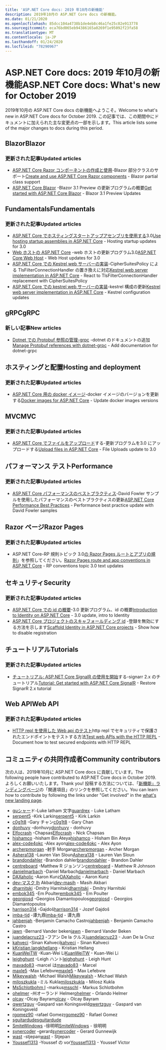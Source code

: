```yaml
---
title: 'ASP.NET Core docs: 2019 年10月の新機能'
description: 2019年10月の ASP.NET Core docs の新機能。
ms.date: 01/21/2020
ms.openlocfilehash: 85dcc104a4738b1de4eb8c46a1fe25c02e913778
ms.sourcegitcommit: eca76bd065eb94386165a0269f1e95092f23fa58
ms.translationtype: MT
ms.contentlocale: ja-JP
ms.lasthandoff: 01/24/2020
ms.locfileid: "78290967"
---
```

# <a name="aspnet-core-docs-whats-new-for-october-2019"></a><span data-ttu-id="fbaa4-103">ASP.NET Core docs: 2019 年10月の新機能</span><span class="sxs-lookup"><span data-stu-id="fbaa4-103">ASP.NET Core docs: What's new for October 2019</span></span>

<span data-ttu-id="fbaa4-104">2019年10月の ASP.NET Core docs の新機能へようこそ。</span><span class="sxs-lookup"><span data-stu-id="fbaa4-104">Welcome to what's new in ASP.NET Core docs for October 2019.</span></span> <span data-ttu-id="fbaa4-105">この記事では、この期間中にドキュメントに加えられた主な変更点の一部を示します。</span><span class="sxs-lookup"><span data-stu-id="fbaa4-105">This article lists some of the major changes to docs during this period.</span></span>

## <a name="blazor"></a><span data-ttu-id="fbaa4-106">Blazor</span><span class="sxs-lookup"><span data-stu-id="fbaa4-106">Blazor</span></span>

### <a name="updated-articles"></a><span data-ttu-id="fbaa4-107">更新された記事</span><span class="sxs-lookup"><span data-stu-id="fbaa4-107">Updated articles</span></span>

- <span data-ttu-id="fbaa4-108">[ASP.NET Core Razor コンポーネントの作成と使用](../blazor/components.md)-Blazor 部分クラスのサポート</span><span class="sxs-lookup"><span data-stu-id="fbaa4-108">[Create and use ASP.NET Core Razor components](../blazor/components.md) - Blazor partial class support</span></span>
- <span data-ttu-id="fbaa4-109">[ASP.NET Core Blazor](../blazor/get-started.md) -Blazor 3.1 Preview の更新プログラムの概要</span><span class="sxs-lookup"><span data-stu-id="fbaa4-109">[Get started with ASP.NET Core Blazor](../blazor/get-started.md) - Blazor 3.1 Preview Updates</span></span>

## <a name="fundamentals"></a><span data-ttu-id="fbaa4-110">Fundamentals</span><span class="sxs-lookup"><span data-stu-id="fbaa4-110">Fundamentals</span></span>

### <a name="updated-articles"></a><span data-ttu-id="fbaa4-111">更新された記事</span><span class="sxs-lookup"><span data-stu-id="fbaa4-111">Updated articles</span></span>

- <span data-ttu-id="fbaa4-112">[ASP.NET Core でホスティングスタートアップアセンブリを使用する](../fundamentals/host/platform-specific-configuration.md)3.0</span><span class="sxs-lookup"><span data-stu-id="fbaa4-112">[Use hosting startup assemblies in ASP.NET Core](../fundamentals/host/platform-specific-configuration.md) - Hosting startup updates for 3.0</span></span>
- <span data-ttu-id="fbaa4-113">[Web ホストの ASP.NET Core](../fundamentals/host/web-host.md) -web ホストの更新プログラム3.0</span><span class="sxs-lookup"><span data-stu-id="fbaa4-113">[ASP.NET Core Web Host](../fundamentals/host/web-host.md) - Web Host updates for 3.0</span></span>
- <span data-ttu-id="fbaa4-114">[ASP.NET Core での Kestrel web サーバーの実装](../fundamentals/servers/kestrel.md)-CipherSuitesPolicy による TlsFilterConnectionHandler の置き換えに対応</span><span class="sxs-lookup"><span data-stu-id="fbaa4-114">[Kestrel web server implementation in ASP.NET Core](../fundamentals/servers/kestrel.md) - React to TlsFilterConnectionHandler replacement with CipherSuitesPolicy</span></span>
- <span data-ttu-id="fbaa4-115">[ASP.NET Core での kestrel web サーバーの実装](../fundamentals/servers/kestrel.md)-kestrel 構成の更新</span><span class="sxs-lookup"><span data-stu-id="fbaa4-115">[Kestrel web server implementation in ASP.NET Core](../fundamentals/servers/kestrel.md) - Kestrel configuration updates</span></span>

## <a name="grpc"></a><span data-ttu-id="fbaa4-116">gRPC</span><span class="sxs-lookup"><span data-stu-id="fbaa4-116">gRPC</span></span>

### <a name="new-articles"></a><span data-ttu-id="fbaa4-117">新しい記事</span><span class="sxs-lookup"><span data-stu-id="fbaa4-117">New articles</span></span>

- <span data-ttu-id="fbaa4-118">[Dotnet での Protobuf 参照の管理-grpc](../grpc/dotnet-grpc.md) -dotnet のドキュメントの追加</span><span class="sxs-lookup"><span data-stu-id="fbaa4-118">[Manage Protobuf references with dotnet-grpc](../grpc/dotnet-grpc.md) - Add documentation for dotnet-grpc</span></span>

## <a name="hosting-and-deployment"></a><span data-ttu-id="fbaa4-119">ホスティングと配置</span><span class="sxs-lookup"><span data-stu-id="fbaa4-119">Hosting and deployment</span></span>

### <a name="updated-articles"></a><span data-ttu-id="fbaa4-120">更新された記事</span><span class="sxs-lookup"><span data-stu-id="fbaa4-120">Updated articles</span></span>

- <span data-ttu-id="fbaa4-121">[ASP.NET Core 用の docker イメージ](../host-and-deploy/docker/building-net-docker-images.md)-docker イメージのバージョンを更新する</span><span class="sxs-lookup"><span data-stu-id="fbaa4-121">[Docker images for ASP.NET Core](../host-and-deploy/docker/building-net-docker-images.md) - Update docker images versions</span></span>

## <a name="mvc"></a><span data-ttu-id="fbaa4-122">MVC</span><span class="sxs-lookup"><span data-stu-id="fbaa4-122">MVC</span></span>

### <a name="updated-articles"></a><span data-ttu-id="fbaa4-123">更新された記事</span><span class="sxs-lookup"><span data-stu-id="fbaa4-123">Updated articles</span></span>

- <span data-ttu-id="fbaa4-124">[ASP.NET Core でファイルをアップロード](../mvc/models/file-uploads.md)する-更新プログラムを3.0 にアップロードする</span><span class="sxs-lookup"><span data-stu-id="fbaa4-124">[Upload files in ASP.NET Core](../mvc/models/file-uploads.md) - File Uploads update to 3.0</span></span>

## <a name="performance"></a><span data-ttu-id="fbaa4-125">パフォーマンス テスト</span><span class="sxs-lookup"><span data-stu-id="fbaa4-125">Performance</span></span>

### <a name="updated-articles"></a><span data-ttu-id="fbaa4-126">更新された記事</span><span class="sxs-lookup"><span data-stu-id="fbaa4-126">Updated articles</span></span>

- <span data-ttu-id="fbaa4-127">[ASP.NET Core パフォーマンスのベストプラクティス](../performance/performance-best-practices.md)-David Fowler サンプルを使用したパフォーマンスのベストプラクティスの更新</span><span class="sxs-lookup"><span data-stu-id="fbaa4-127">[ASP.NET Core Performance Best Practices](../performance/performance-best-practices.md) - Performance best practice update with David Fowler samples</span></span>

## <a name="razor-pages"></a><span data-ttu-id="fbaa4-128">Razor ページ</span><span class="sxs-lookup"><span data-stu-id="fbaa4-128">Razor Pages</span></span>

### <a name="updated-articles"></a><span data-ttu-id="fbaa4-129">更新された記事</span><span class="sxs-lookup"><span data-stu-id="fbaa4-129">Updated articles</span></span>

- <span data-ttu-id="fbaa4-130">ASP.NET Core-RP 規則トピック 3.0[の Razor Pages ルートとアプリの規則](../razor-pages/razor-pages-conventions.md)」を参照してください。</span><span class="sxs-lookup"><span data-stu-id="fbaa4-130">[Razor Pages route and app conventions in ASP.NET Core](../razor-pages/razor-pages-conventions.md) - RP conventions topic 3.0 text updates</span></span>

## <a name="security"></a><span data-ttu-id="fbaa4-131">セキュリティ</span><span class="sxs-lookup"><span data-stu-id="fbaa4-131">Security</span></span>

### <a name="updated-articles"></a><span data-ttu-id="fbaa4-132">更新された記事</span><span class="sxs-lookup"><span data-stu-id="fbaa4-132">Updated articles</span></span>

- <span data-ttu-id="fbaa4-133">[ASP.NET Core での id の概要](../security/authentication/identity.md)-3.0 更新プログラム、id の概要</span><span class="sxs-lookup"><span data-stu-id="fbaa4-133">[Introduction to Identity on ASP.NET Core](../security/authentication/identity.md) - 3.0 update, intro to Identity</span></span>
- <span data-ttu-id="fbaa4-134">[ASP.NET Core プロジェクトのスキャフォールディング id](../security/authentication/scaffold-identity.md) -登録を無効にする方法を示します</span><span class="sxs-lookup"><span data-stu-id="fbaa4-134">[Scaffold Identity in ASP.NET Core projects](../security/authentication/scaffold-identity.md) - Show how to disable registration</span></span>

## <a name="tutorials"></a><span data-ttu-id="fbaa4-135">チュートリアル</span><span class="sxs-lookup"><span data-stu-id="fbaa4-135">Tutorials</span></span>

### <a name="updated-articles"></a><span data-ttu-id="fbaa4-136">更新された記事</span><span class="sxs-lookup"><span data-stu-id="fbaa4-136">Updated articles</span></span>

- <span data-ttu-id="fbaa4-137">[チュートリアル: ASP.NET Core SignalR の使用を開始](../tutorials/signalr.md)する-signarr 2.x のチュートリアル</span><span class="sxs-lookup"><span data-stu-id="fbaa4-137">[Tutorial: Get started with ASP.NET Core SignalR](../tutorials/signalr.md) - Restore SignarR 2.x tutorial</span></span>

## <a name="web-api"></a><span data-ttu-id="fbaa4-138">Web API</span><span class="sxs-lookup"><span data-stu-id="fbaa4-138">Web API</span></span>

### <a name="updated-articles"></a><span data-ttu-id="fbaa4-139">更新された記事</span><span class="sxs-lookup"><span data-stu-id="fbaa4-139">Updated articles</span></span>

- <span data-ttu-id="fbaa4-140">[HTTP repl を使用した Web api のテスト](../web-api/http-repl.md)http repl でセキュリティで保護されたエンドポイントをテストする方法</span><span class="sxs-lookup"><span data-stu-id="fbaa4-140">[Test web APIs with the HTTP REPL](../web-api/http-repl.md) - Document how to test secured endpoints with HTTP REPL</span></span>

## <a name="community-contributors"></a><span data-ttu-id="fbaa4-141">コミュニティの共同作成者</span><span class="sxs-lookup"><span data-stu-id="fbaa4-141">Community contributors</span></span>

<span data-ttu-id="fbaa4-142">次の人は、2019年10月に ASP.NET Core docs に貢献しています。</span><span class="sxs-lookup"><span data-stu-id="fbaa4-142">The following people have contributed to ASP.NET Core docs in October 2019.</span></span> <span data-ttu-id="fbaa4-143">よろしくお願いいたします。</span><span class="sxs-lookup"><span data-stu-id="fbaa4-143">Thank you!</span></span> <span data-ttu-id="fbaa4-144">投稿する方法については、「[新機能」ランディングページ](index.yml)の「関連項目」のリンクを参照してください。</span><span class="sxs-lookup"><span data-stu-id="fbaa4-144">You can learn how to contribute by following the links under "Get involved" in the [what's new landing page](index.yml).</span></span>

- <span data-ttu-id="fbaa4-145">[guシャー](https://github.com/guardrex)ド-Luke latham 文字</span><span class="sxs-lookup"><span data-stu-id="fbaa4-145">[guardrex](https://github.com/guardrex) - Luke Latham</span></span>
- <span data-ttu-id="fbaa4-146">[serpent5](https://github.com/serpent5) -Kirk Larkin</span><span class="sxs-lookup"><span data-stu-id="fbaa4-146">[serpent5](https://github.com/serpent5) - Kirk Larkin</span></span>
- <span data-ttu-id="fbaa4-147">[c0g1t8](https://github.com/c0g1t8) -Gary チャン</span><span class="sxs-lookup"><span data-stu-id="fbaa4-147">[c0g1t8](https://github.com/c0g1t8) - Gary Chan</span></span>
- <span data-ttu-id="fbaa4-148">[donhuvy](https://github.com/donhuvy) -donhuvy</span><span class="sxs-lookup"><span data-stu-id="fbaa4-148">[donhuvy](https://github.com/donhuvy) - donhuvy</span></span>
- <span data-ttu-id="fbaa4-149">[Elfocrash](https://github.com/Elfocrash) -Chapsas</span><span class="sxs-lookup"><span data-stu-id="fbaa4-149">[Elfocrash](https://github.com/Elfocrash) - Nick Chapsas</span></span>
- <span data-ttu-id="fbaa4-150">[hishamco](https://github.com/hishamco) -hisham Bin Ateya</span><span class="sxs-lookup"><span data-stu-id="fbaa4-150">[hishamco](https://github.com/hishamco) - Hisham Bin Ateya</span></span>
- <span data-ttu-id="fbaa4-151">[alex-code4okc](https://github.com/alex-code4okc) -Alex ayon</span><span class="sxs-lookup"><span data-stu-id="fbaa4-151">[alex-code4okc](https://github.com/alex-code4okc) - Alex Ayon</span></span>
- <span data-ttu-id="fbaa4-152">[archerpmorgan](https://github.com/archerpmorgan) -射手 Morgan</span><span class="sxs-lookup"><span data-stu-id="fbaa4-152">[archerpmorgan](https://github.com/archerpmorgan) - Archer Morgan</span></span>
- <span data-ttu-id="fbaa4-153">[Ashera138](https://github.com/Ashera138) -Lauren Van Sloun</span><span class="sxs-lookup"><span data-stu-id="fbaa4-153">[Ashera138](https://github.com/Ashera138) - Lauren Van Sloun</span></span>
- <span data-ttu-id="fbaa4-154">[brandondahler](https://github.com/brandondahler) -Brandon dahler</span><span class="sxs-lookup"><span data-stu-id="fbaa4-154">[brandondahler](https://github.com/brandondahler) - Brandon Dahler</span></span>
- <span data-ttu-id="fbaa4-155">[centreboard](https://github.com/centreboard) -Matthew R ジョンソン</span><span class="sxs-lookup"><span data-stu-id="fbaa4-155">[centreboard](https://github.com/centreboard) - Matthew R Johnson</span></span>
- <span data-ttu-id="fbaa4-156">[danielmarbach](https://github.com/danielmarbach) -Daniel Marbach</span><span class="sxs-lookup"><span data-stu-id="fbaa4-156">[danielmarbach](https://github.com/danielmarbach) - Daniel Marbach</span></span>
- <span data-ttu-id="fbaa4-157">[DAXaholic](https://github.com/DAXaholic) -Aaron Kunz</span><span class="sxs-lookup"><span data-stu-id="fbaa4-157">[DAXaholic](https://github.com/DAXaholic) - Aaron Kunz</span></span>
- <span data-ttu-id="fbaa4-158">[dev-マスク Ih](https://github.com/dev-masih) Akbari</span><span class="sxs-lookup"><span data-stu-id="fbaa4-158">[dev-masih](https://github.com/dev-masih) - Masih Akbari</span></span>
- <span data-ttu-id="fbaa4-159">[dharnitski](https://github.com/dharnitski) -Dmitry Harnitski</span><span class="sxs-lookup"><span data-stu-id="fbaa4-159">[dharnitski](https://github.com/dharnitski) - Dmitry Harnitski</span></span>
- <span data-ttu-id="fbaa4-160">[embok345](https://github.com/embok345) -Em Poulter</span><span class="sxs-lookup"><span data-stu-id="fbaa4-160">[embok345](https://github.com/embok345) - Em Poulter</span></span>
- <span data-ttu-id="fbaa4-161">[georgiosd](https://github.com/georgiosd) -Georgios Diamantopoulos</span><span class="sxs-lookup"><span data-stu-id="fbaa4-161">[georgiosd](https://github.com/georgiosd) - Georgios Diamantopoulos</span></span>
- <span data-ttu-id="fbaa4-162">[harrison314](https://github.com/harrison314) -Gajdoš</span><span class="sxs-lookup"><span data-stu-id="fbaa4-162">[harrison314](https://github.com/harrison314) - Jozef Gajdoš</span></span>
- <span data-ttu-id="fbaa4-163">[imba-tjd](https://github.com/imba-tjd) -谭九鼎</span><span class="sxs-lookup"><span data-stu-id="fbaa4-163">[imba-tjd](https://github.com/imba-tjd) - 谭九鼎</span></span>
- <span data-ttu-id="fbaa4-164">[jahbenjah](https://github.com/jahbenjah) -Benjamín Camacho Castro</span><span class="sxs-lookup"><span data-stu-id="fbaa4-164">[jahbenjah](https://github.com/jahbenjah) - Benjamín Camacho Castro</span></span>
- <span data-ttu-id="fbaa4-165">[jawn](https://github.com/jawn) -Bernard Vander beken</span><span class="sxs-lookup"><span data-stu-id="fbaa4-165">[jawn](https://github.com/jawn) - Bernard Vander Beken</span></span>
- <span data-ttu-id="fbaa4-166">[juandelacruz23](https://github.com/juandelacruz23) -フアン De la クルス</span><span class="sxs-lookup"><span data-stu-id="fbaa4-166">[juandelacruz23](https://github.com/juandelacruz23) - Juan De la Cruz</span></span>
- <span data-ttu-id="fbaa4-167">[kahveci](https://github.com/kahveci) -Sinan Kahveci</span><span class="sxs-lookup"><span data-stu-id="fbaa4-167">[kahveci](https://github.com/kahveci) - Sinan Kahveci</span></span>
- <span data-ttu-id="fbaa4-168">[kKristian lang](https://github.com/khellang)</span><span class="sxs-lookup"><span data-stu-id="fbaa4-168">[khellang](https://github.com/khellang) - Kristian Hellang</span></span>
- <span data-ttu-id="fbaa4-169">[KuanWeiTW](https://github.com/KuanWeiTW) -Kuan-Wei Li</span><span class="sxs-lookup"><span data-stu-id="fbaa4-169">[KuanWeiTW](https://github.com/KuanWeiTW) - Kuan-Wei Li</span></span>
- <span data-ttu-id="fbaa4-170">[leighghunt](https://github.com/leighghunt) -Leigh ハント</span><span class="sxs-lookup"><span data-stu-id="fbaa4-170">[leighghunt](https://github.com/leighghunt) - Leigh Hunt</span></span>
- <span data-ttu-id="fbaa4-171">[mavado83](https://github.com/mavado83) -marcel は</span><span class="sxs-lookup"><span data-stu-id="fbaa4-171">[mavado83](https://github.com/mavado83) - Marcel</span></span>
- <span data-ttu-id="fbaa4-172">[maxle5](https://github.com/maxle5) -Max Lefebvre</span><span class="sxs-lookup"><span data-stu-id="fbaa4-172">[maxle5](https://github.com/maxle5) - Max Lefebvre</span></span>
- <span data-ttu-id="fbaa4-173">[Mikeywalsh](https://github.com/Mikeywalsh) -Michael Walsh</span><span class="sxs-lookup"><span data-stu-id="fbaa4-173">[Mikeywalsh](https://github.com/Mikeywalsh) - Michael Walsh</span></span>
- <span data-ttu-id="fbaa4-174">[miloszkukla](https://github.com/miloszkukla) -ミル Kukla</span><span class="sxs-lookup"><span data-stu-id="fbaa4-174">[miloszkukla](https://github.com/miloszkukla) - Milosz Kukla</span></span>
- <span data-ttu-id="fbaa4-175">[MsSchlotbohm l](https://github.com/msschl) -markus</span><span class="sxs-lookup"><span data-stu-id="fbaa4-175">[msschl](https://github.com/msschl) - Markus Schlotbohm</span></span>
- <span data-ttu-id="fbaa4-176">[ohelmer](https://github.com/ohelmer) -州オーランド Helmer</span><span class="sxs-lookup"><span data-stu-id="fbaa4-176">[ohelmer](https://github.com/ohelmer) - Orlando Helmer</span></span>
- <span data-ttu-id="fbaa4-177">[olcay](https://github.com/olcay) -Olcay Bayram</span><span class="sxs-lookup"><span data-stu-id="fbaa4-177">[olcay](https://github.com/olcay) - Olcay Bayram</span></span>
- <span data-ttu-id="fbaa4-178">[qwertzguy](https://github.com/qwertzguy) -Gaspard van Koningsveld</span><span class="sxs-lookup"><span data-stu-id="fbaa4-178">[qwertzguy](https://github.com/qwertzguy) - Gaspard van Koningsveld</span></span>
- <span data-ttu-id="fbaa4-179">[rgomez90](https://github.com/rgomez90) -rafael Gomez</span><span class="sxs-lookup"><span data-stu-id="fbaa4-179">[rgomez90](https://github.com/rgomez90) - Rafael Gomez</span></span>
- [<span data-ttu-id="fbaa4-180">sguitardude</span><span class="sxs-lookup"><span data-stu-id="fbaa4-180">sguitardude</span></span>](https://github.com/sguitardude) 
- <span data-ttu-id="fbaa4-181">[SmiteWindows](https://github.com/SmiteWindows) -徐明明</span><span class="sxs-lookup"><span data-stu-id="fbaa4-181">[SmiteWindows](https://github.com/SmiteWindows) - 徐明明</span></span>
- <span data-ttu-id="fbaa4-182">[synercoder](https://github.com/synercoder) -gerard</span><span class="sxs-lookup"><span data-stu-id="fbaa4-182">[synercoder](https://github.com/synercoder) - Gerard Gunnewijk</span></span>
- <span data-ttu-id="fbaa4-183">[wast](https://github.com/wast) -stjepan</span><span class="sxs-lookup"><span data-stu-id="fbaa4-183">[wast](https://github.com/wast) - Stjepan</span></span>
- <span data-ttu-id="fbaa4-184">[Youssef1313](https://github.com/Youssef1313) -Youssef の vor</span><span class="sxs-lookup"><span data-stu-id="fbaa4-184">[Youssef1313](https://github.com/Youssef1313) - Youssef Victor</span></span>
